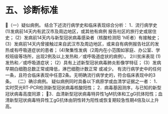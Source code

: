 # 五、诊断标准
（一）疑似病例。
结合下述流行病学史和临床表现综合分析：
1．流行病学史
(1)发病前14天内有武汉市及周边地区，或其他有病例
报告社区的旅行史或居住史；
(2）发病前14天内与新型冠状病毒感染者（核酸检测阳
'hIE者）有接触史；
(3）发病前14天内曾接触过来自武汉市及周边地区，或来自有病例报告社区的发热或有呼吸道症状的患者；
(4)聚集性发病（2周内在小范围如家庭、办公室、学校班级等场所，出现2例及以上发热和／或呼吸道症状的病例）。
2川贫床表现
(1)发热和／或呼吸道症状；
(2）具有上述新型冠状病毒肺炎影像学特征；
(3）发病早期白细胞总数正常或降低，淋巴细胞计数正常
或减少。
有流行病学史中的任何一条，且符合临床表现中任意2条。无明确流行病学史的，符合临床表现中的3条。
（二）确诊病例。
疑似病例同时具备以下病原学或血清学证据之一者： 1．实时荧光RT-PCR检测新型冠状病毒核酸阳性；
2．病毒基因测序，与已知的新型冠状病毒高度同源；
3．血清新型冠状病毒特异性1gM抗体和工gG抗体阳性；血清新型冠状病毒特异性工gG抗体由阴性转为阳性或恢复期较急性期4倍及以上升高。

